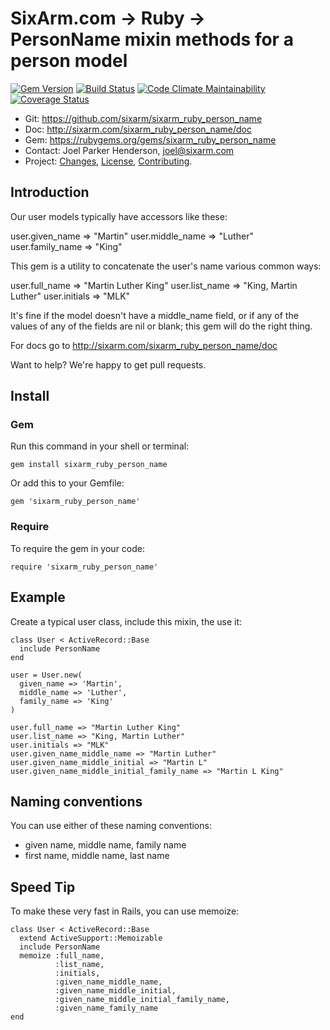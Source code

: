 # SixArm.com → Ruby → <br> PersonName mixin methods for a person model

<!--header-open-->

[![Gem Version](https://badge.fury.io/rb/sixarm_ruby_person_name.svg)](http://badge.fury.io/rb/sixarm_ruby_person_name)
[![Build Status](https://travis-ci.org/SixArm/sixarm_ruby_person_name.png)](https://travis-ci.org/SixArm/sixarm_ruby_person_name)
[![Code Climate Maintainability](https://api.codeclimate.com/v1/badges/a895fd425b0fec86bfb1/maintainability)](https://codeclimate.com/github/SixArm/sixarm_ruby_person_name/maintainability)
[![Coverage Status](https://coveralls.io/repos/SixArm/sixarm_ruby_person_name/badge.svg?branch=master&service=github)](https://coveralls.io/github/SixArm/sixarm_ruby_person_name?branch=master)

* Git: <https://github.com/sixarm/sixarm_ruby_person_name>
* Doc: <http://sixarm.com/sixarm_ruby_person_name/doc>
* Gem: <https://rubygems.org/gems/sixarm_ruby_person_name>
* Contact: Joel Parker Henderson, <joel@sixarm.com>
* Project: [Changes](CHANGES.md), [License](LICENSE.md), [Contributing](CONTRIBUTING.md).

<!--header-shut-->


## Introduction

Our user models typically have accessors like these:

   user.given_name => "Martin"
   user.middle_name => "Luther"
   user.family_name => "King"

This gem is a utility to concatenate the user's name various common ways:

   user.full_name => "Martin Luther King"
   user.list_name => "King, Martin Luther"
   user.initials => "MLK"

It's fine if the model doesn't have a middle_name field, or if any of the values of any of the fields are nil or blank; this gem will do the right thing.

For docs go to <http://sixarm.com/sixarm_ruby_person_name/doc>

Want to help? We're happy to get pull requests.


<!--install-opent-->

## Install

### Gem

Run this command in your shell or terminal:

    gem install sixarm_ruby_person_name

Or add this to your Gemfile:

    gem 'sixarm_ruby_person_name'

### Require

To require the gem in your code:

    require 'sixarm_ruby_person_name'

<!--install-shut-->


## Example

Create a typical user class, include this mixin, the use it:

    class User < ActiveRecord::Base
      include PersonName
    end

    user = User.new(
      given_name => 'Martin',
      middle_name => 'Luther',
      family_name => 'King'
    )

    user.full_name => "Martin Luther King"
    user.list_name => "King, Martin Luther"
    user.initials => "MLK"
    user.given_name_middle_name => "Martin Luther"
    user.given_name_middle_initial => "Martin L"
    user.given_name_middle_initial_family_name => "Martin L King"


## Naming conventions

You can use either of these naming conventions:

  * given name, middle name, family name
  * first name, middle name, last name


## Speed Tip

To make these very fast in Rails, you can use memoize:

    class User < ActiveRecord::Base
      extend ActiveSupport::Memoizable
      include PersonName
      memoize :full_name,
              :list_name,
              :initials,
              :given_name_middle_name,
              :given_name_middle_initial,
              :given_name_middle_initial_family_name,
              :given_name_family_name
    end
